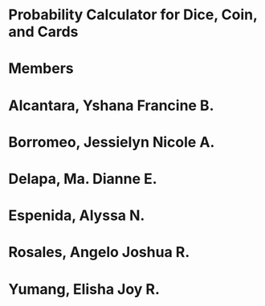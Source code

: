 # Probability Calculator for Dice, Coin, and Cards
# Members
# Alcantara, Yshana Francine B.
# Borromeo, Jessielyn Nicole A.
# Delapa, Ma. Dianne E.
# Espenida, Alyssa N.
# Rosales, Angelo Joshua R.
# Yumang, Elisha Joy R.
